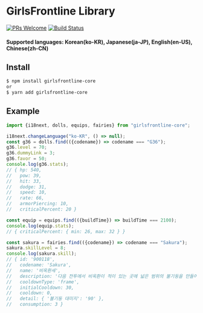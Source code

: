 # GirlsFrontline Library

[![PRs Welcome](https://img.shields.io/badge/PRs-welcome-brightgreen.svg?style=flat-square)](http://makeapullrequest.com) [![Build Status](https://travis-ci.org/36base/girlsfrontline-core.svg?branch=master)](https://travis-ci.org/36base/girlsfrontline-core)

#### Supported languages: Korean\(ko-KR\), Japanese\(ja-JP\), English\(en-US\), Chinese\(zh-CN\)

## Install

```bash
$ npm install girlsfrontline-core
or
$ yarn add girlsfrontline-core
```

## Example

```javascript
import {i18next, dolls, equips, fairies} from "girlsfrontline-core";

i18next.changeLanguage("ko-KR", () => null);
const g36 = dolls.find(({codename}) => codename === "G36");
g36.level = 70;
g36.dummyLink = 3;
g36.favor = 50;
console.log(g36.stats);
// { hp: 540,
//   pow: 39,
//   hit: 33,
//   dodge: 31,
//   speed: 10,
//   rate: 66,
//   armorPiercing: 10,
//   criticalPercent: 20 }

const equip = equips.find(({buildTime}) => buildTime === 2100);
console.log(equip.stats);
// { criticalPercent: { min: 26, max: 32 } }

const sakura = fairies.find(({codename}) => codename === "Sakura");
sakura.skillLevel = 8;
console.log(sakura.skill);
// { id: '900118',
//   codename: 'Sakura',
//   name: '비옥환세',
//   description: '다음 전투에서 비옥환이 적이 있는 곳에 넓은 범위의 불기둥을 만들어, 닿는 적에게 2초 동안 0.5초마다 90씩의 피해를 입힌다.',
//   cooldownType: 'frame',
//   initialCooldown: 30,
//   cooldown: 0,
//   detail: { '불기둥 대미지': '90' },
//   consumption: 3 }

```



